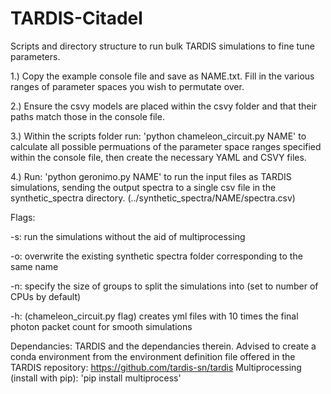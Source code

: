# TARDIS-Citadel
Scripts and directory structure to run bulk TARDIS simulations to fine tune parameters.

1.) Copy the example console file and save as NAME.txt. Fill in the various ranges of parameter spaces you wish to permutate over.

2.) Ensure the csvy models are placed within the csvy folder and that their paths match those in the console file.

3.) Within the scripts folder run: 'python chameleon_circuit.py NAME' to calculate all possible permuations of the parameter space ranges specified within the console file, then create the necessary YAML and CSVY files.

4.) Run: 'python geronimo.py NAME' to run the input files as TARDIS simulations, sending the output spectra to a single csv file in the synthetic_spectra directory. (../synthetic_spectra/NAME/spectra.csv)



Flags:

-s: run the simulations without the aid of multiprocessing

-o: overwrite the existing synthetic spectra folder corresponding to the same name

-n: specify the size of groups to split the simulations into (set to number of CPUs by default)

-h: (chameleon_circuit.py flag) creates yml files with 10 times the final photon packet count for smooth simulations



Dependancies:
TARDIS and the dependancies therein. Advised to create a conda environment from the environment definition file offered in the TARDIS repository: https://github.com/tardis-sn/tardis
Multiprocessing (install with pip): 'pip install multiprocess'
